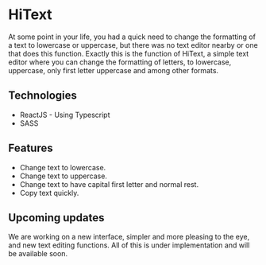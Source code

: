 # HiText

At some point in your life, you had a quick need to change the formatting of a text to lowercase or uppercase, but there was no text editor nearby or one that does this function.
Exactly this is the function of HiText, a simple text editor where you can change the formatting of letters, to lowercase, uppercase, only first letter uppercase and among other formats.

## Technologies

- ReactJS - Using Typescript
- SASS

## Features

- Change text to lowercase.
- Change text to uppercase.
- Change text to have capital first letter and normal rest.
- Copy text quickly.

## Upcoming updates

We are working on a new interface, simpler and more pleasing to the eye, and new text editing functions. All of this is under implementation and will be available soon.
